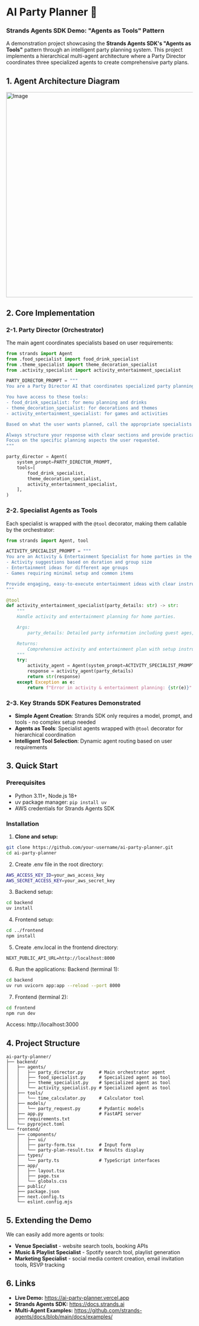 # **AI Party Planner** 🎉

### Strands Agents SDK Demo: "Agents as Tools" Pattern

A demonstration project showcasing the **Strands Agents SDK's "Agents as Tools"** pattern through an intelligent party planning system. This project implements a hierarchical multi-agent architecture where a Party Director coordinates three specialized agents to create comprehensive party plans.

## **1. Agent Architecture Diagram**

<img width="554" alt="Image" src="https://github.com/user-attachments/assets/643b8d0c-67bc-439c-ae16-25f7e0a60337" />


## **2. Core Implementation**

### **2-1. Party Director (Orchestrator)**
The main agent coordinates specialists based on user requirements:

```python
from strands import Agent
from .food_specialist import food_drink_specialist
from .theme_specialist import theme_decoration_specialist
from .activity_specialist import activity_entertainment_specialist

PARTY_DIRECTOR_PROMPT = """
You are a Party Director AI that coordinates specialized party planning agents.

You have access to these tools:
- food_drink_specialist: for menu planning and drinks
- theme_decoration_specialist: for decorations and themes  
- activity_entertainment_specialist: for games and activities

Based on what the user wants planned, call the appropriate specialists and combine their responses into a comprehensive party plan.

Always structure your response with clear sections and provide practical, actionable advice.
Focus on the specific planning aspects the user requested.
"""

party_director = Agent(
    system_prompt=PARTY_DIRECTOR_PROMPT,
    tools=[
        food_drink_specialist,
        theme_decoration_specialist,
        activity_entertainment_specialist,
    ],
)
```

### **2-2. Specialist Agents as Tools**
Each specialist is wrapped with the `@tool` decorator, making them callable by the orchestrator:

```python
from strands import Agent, tool

ACTIVITY_SPECIALIST_PROMPT = """
You are an Activity & Entertainment Specialist for home parties in the US. Focus on:
- Activity suggestions based on duration and group size
- Entertainment ideas for different age groups
- Games requiring minimal setup and common items

Provide engaging, easy-to-execute entertainment ideas with clear instructions and material lists.
"""

@tool
def activity_entertainment_specialist(party_details: str) -> str:
    """
    Handle activity and entertainment planning for home parties.

    Args:
        party_details: Detailed party information including guest ages, duration, etc.

    Returns:
        Comprehensive activity and entertainment plan with setup instructions
    """
    try:
        activity_agent = Agent(system_prompt=ACTIVITY_SPECIALIST_PROMPT)
        response = activity_agent(party_details)
        return str(response)
    except Exception as e:
        return f"Error in activity & entertainment planning: {str(e)}"
```

### **2-3. Key Strands SDK Features Demonstrated**

- **Simple Agent Creation**: Strands SDK only requires a model, prompt, and tools - no complex setup needed
- **Agents as Tools**: Specialist agents wrapped with `@tool` decorator for hierarchical coordination
- **Intelligent Tool Selection**: Dynamic agent routing based on user requirements


## **3. Quick Start**

### **Prerequisites**
- Python 3.11+, Node.js 18+
- uv package manager: `pip install uv`
- AWS credentials for Strands Agents SDK

### **Installation**

1. **Clone and setup:**
```bash
git clone https://github.com/your-username/ai-party-planner.git
cd ai-party-planner
```

2. Create .env file in the root directory:
```bash
AWS_ACCESS_KEY_ID=your_aws_access_key
AWS_SECRET_ACCESS_KEY=your_aws_secret_key
```

3. Backend setup:
```bash
cd backend
uv install
```

4. Frontend setup:
```bash
cd ../frontend
npm install
```

5. Create .env.local in the frontend directory:
```
NEXT_PUBLIC_API_URL=http://localhost:8000
````

6. Run the applications:
Backend (terminal 1):
```bash
cd backend
uv run uvicorn app:app --reload --port 8000
```

7. Frontend (terminal 2):
```bash
cd frontend
npm run dev
```
Access: http://localhost:3000


## **4. Project Structure**
```
ai-party-planner/
├── backend/
│   ├── agents/
│   │   ├── party_director.py      # Main orchestrator agent
│   │   ├── food_specialist.py     # Specialized agent as tool
│   │   ├── theme_specialist.py    # Specialized agent as tool
│   │   └── activity_specialist.py # Specialized agent as tool
│   ├── tools/
│   │   └── time_calculator.py     # Calculator tool
│   ├── models/
│   │   └── party_request.py       # Pydantic models
│   ├── app.py                     # FastAPI server
│   ├── requirements.txt
│   └── pyproject.toml
└── frontend/
    ├── components/
    │   ├── ui/                   
    │   ├── party-form.tsx         # Input form
    │   └── party-plan-result.tsx  # Results display
    ├── types/
    │   └── party.ts               # TypeScript interfaces
    ├── app/
    │   ├── layout.tsx
    │   ├── page.tsx
    │   └── globals.css
    ├── public/            
    ├── package.json
    ├── next.config.ts
    └── eslint.config.mjs
```

## **5. Extending the Demo**

We can easily add more agents or tools:
- **Venue Specialist** - website search tools, booking APIs
- **Music & Playlist Specialist** - Spotify search tool, playlist generation
- **Marketing Specialist** - social media content creation, email invitation tools, RSVP tracking

## **6. Links**
- **Live Demo:** https://ai-party-planner.vercel.app
- **Strands Agents SDK:** https://docs.strands.ai  
- **Multi-Agent Examples:** https://github.com/strands-agents/docs/blob/main/docs/examples/

